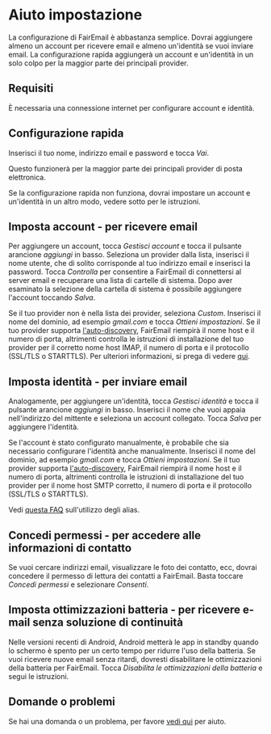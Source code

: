 # Aiuto impostazione

La configurazione di FairEmail è abbastanza semplice. Dovrai aggiungere almeno un account per ricevere email e almeno un'identità se vuoi inviare email. La configurazione rapida aggiungerà un account e un'identità in un solo colpo per la maggior parte dei principali provider.

## Requisiti

È necessaria una connessione internet per configurare account e identità.

## Configurazione rapida

Inserisci il tuo nome, indirizzo email e password e tocca *Vai*.

Questo funzionerà per la maggior parte dei principali provider di posta elettronica.

Se la configurazione rapida non funziona, dovrai impostare un account e un'identità in un altro modo, vedere sotto per le istruzioni.

## Imposta account - per ricevere email

Per aggiungere un account, tocca *Gestisci account* e tocca il pulsante arancione *aggiungi* in basso. Seleziona un provider dalla lista, inserisci il nome utente, che di solito corrisponde al tuo indirizzo email e inserisci la password. Tocca *Controlla* per consentire a FairEmail di connettersi al server email e recuperare una lista di cartelle di sistema. Dopo aver esaminato la selezione della cartella di sistema è possibile aggiungere l'account toccando *Salva*.

Se il tuo provider non è nella lista dei provider, seleziona *Custom*. Inserisci il nome del dominio, ad esempio *gmail.com* e tocca *Ottieni impostazioni*. Se il tuo provider supporta [l'auto-discovery](https://tools.ietf.org/html/rfc6186), FairEmail riempirà il nome host e il numero di porta, altrimenti controlla le istruzioni di installazione del tuo provider per il corretto nome host IMAP, il numero di porta e il protocollo (SSL/TLS o STARTTLS). Per ulteriori informazioni, si prega di vedere [qui](https://github.com/M66B/FairEmail/blob/master/FAQ.md#authorizing-accounts).

## Imposta identità - per inviare email

Analogamente, per aggiungere un'identità, tocca *Gestisci identità* e tocca il pulsante arancione *aggiungi* in basso. Inserisci il nome che vuoi appaia nell'indirizzo del mittente e seleziona un account collegato. Tocca *Salva* per aggiungere l'identità.

Se l'account è stato configurato manualmente, è probabile che sia necessario configurare l'identità anche manualmente. Inserisci il nome del dominio, ad esempio *gmail.com* e tocca *Ottieni impostazioni*. Se il tuo provider supporta [l'auto-discovery](https://tools.ietf.org/html/rfc6186), FairEmail riempirà il nome host e il numero di porta, altrimenti controlla le istruzioni di installazione del tuo provider per il nome host SMTP corretto, il numero di porta e il protocollo (SSL/TLS o STARTTLS).

Vedi [questa FAQ](https://github.com/M66B/FairEmail/blob/master/FAQ.md#FAQ9) sull'utilizzo degli alias.

## Concedi permessi - per accedere alle informazioni di contatto

Se vuoi cercare indirizzi email, visualizzare le foto dei contatto, ecc, dovrai concedere il permesso di lettura dei contatti a FairEmail. Basta toccare *Concedi permessi* e selezionare *Consenti*.

## Imposta ottimizzazioni batteria - per ricevere e-mail senza soluzione di continuità

Nelle versioni recenti di Android, Android metterà le app in standby quando lo schermo è spento per un certo tempo per ridurre l'uso della batteria. Se vuoi ricevere nuove email senza ritardi, dovresti disabilitare le ottimizzazioni della batteria per FairEmail. Tocca *Disabilita le ottimizzazioni della batteria* e segui le istruzioni.

## Domande o problemi

Se hai una domanda o un problema, per favore [vedi qui](https://github.com/M66B/FairEmail/blob/master/FAQ.md) per aiuto.